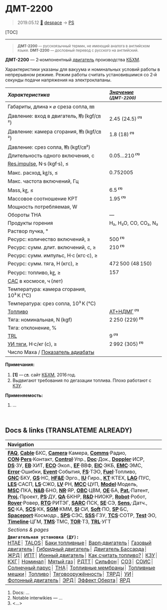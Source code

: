 # ДМТ-2200
> 2019.05.12 [🚀](../index/index.md) [despace](index.md) → [PS](ps.md)

[TOC]

---

> <small>**ДМТ-2200** — русскоязычный термин, не имеющий аналога в английском языке. **DMT-2200** — дословный перевод с русского на английский.</small>

**ДМТ-2200** — 2‑компонентный [двигатель](ps.md) производства [КБХМ](zz_kbhm.md).

Характеристики указаны для вакуума и номинальных условий работы в непрерывном режиме. Режим работы считать установившимся со 2‑й секунды подачи напряжения на электроклапаны.

|*Характеристика*|*[Значение](si.md) <small>(ДМТ-2200)</small>*|
|:--|:--|
|Габариты, длина × ⌀ среза сопла, ㎜| |
|Давление: вход в двигатель, ㎫ (kgf/㎝²)|2.45 (24.5) **⁽¹⁾**|
|Давление: камера сгорания, ㎫ (kgf/㎝²)|1.8 (18) **⁽¹⁾**|
|Давление: срез сопла, ㎫ (kgf/㎝²)| |
|Длительность одного включения, с|0.05…210 **⁽¹⁾**|
|[Res.impulse](ing.md), N·s (kgf·s), ≤| |
|Макс. расход, ㎏/s, ≤|0.752005|
|Макс. частота включений, Гц| |
|Mass, ㎏, ≤|6.5 **⁽¹⁾**|
|Массовое соотношение КРТ|1.95 **⁽¹⁾**|
|Мощность потребляемая, W| |
|Обороты ТНА|—|
|Продукты горения|H₂, H₂O, CO, CO₂, N₂|
|Раствор пучка, °| |
|Ресурс: количество включений, ≥|500 **⁽¹⁾**|
|Ресурс: сумм. длит. включений, c, ≥|210 **⁽¹⁾**|
|Ресурс: сумм. импульс, Н·с (кгс·с), ≥| |
|Ресурс: сумм. тяга, Н (кгс), ≥|472 500 (48 150)|
|Ресурс: топливо, ㎏, ≥|157|
|[САС](lifetime.md) в космосе, ч (лет)| |
|Температура: камера сгорания, 10³ К (℃)| |
|Температура: срез сопла, 10³ К (℃)| |
|[Топливо](fuel.md)|[АТ+НДМГ](at_plus.md) **⁽¹⁾**|
|Тяга: номинальная, N (kgf)|2 250 (229) **⁽¹⁾**|
|Тяга: отклонение, %| |
|[TRL](trl.md)|9 **⁽¹⁾**|
|[УИ тяги](isp.md), Н·с/кг (с), ≥|2 992 (305) **⁽¹⁾**|
|Число Маха / [Показатель адиабаты](heat_cr.md)| |

**Примечания:**

   1. **[1]** — ㎝. сайт [КБХМ](zz_kbhm.md), 2016 год.
   1. Выдвигают требования по дегазации топлива. Плохо работают с [КЗУ](cinu.md).

**Применяемость:**

   1. …



<p style="page-break-after:always"> </p>

## Docs & links (TRANSLATEME ALREADY)
|Navigation|
|:--|
|**[FAQ](faq.md)**, **[Cable](cable.md)**·БКС, **[Camera](cam.md)**·Камера, **[Comms](comms.md)**·Радио, **[CON](contact.md)·[Pers](person.md)**·Контакт, **[Control](control.md)**·Упр., **[Doc](doc.md)**·Док., **[Doppler](doppler.md)**·ИСР, **[DS](ds.md)**·ЗУ, **[EB](eb.md)**·ХИТ, **[ECO](ecology.md)**·Экол., **[EF](ef.md)**·ВВФ, **[ElC](elc.md)**·ЭКБ, **[EMC](emc.md)**·ЭМС, **[Error](error.md)**·Ошибки, **[Event](event.md)**·События, **[FS](fs.md)**·ТЭО, **[Fuel](fuel.md)**·Топливо, **[GNC](gnc.md)**·БКУ, **[GS](scs.md)**·НС, **[HF&E](hfe.md)**·Эрго., **[IU](iu.md)**·Гиро., **[KT](kt.md)**·КТЕХ, **[LAG](lag.md)**·ПУC, **[LES](les.md)**·САСП, **[LS](ls.md)**·СЖО, **[LV](lv.md)**·РН, **[MCC](mcc.md)**·ЦУП, **[Model](model.md)**·Модель, **[MSC](sc.md)**·ПКА, **[N&B](nnb.md)**·БНО, **[NR](nr.md)**·ЯР, **[OBC](obc.md)**·ЦВМ, **[OE](oe.md)**·БА, **[Pat.](патент.md)**·Патент, **[Proj.](project.md)**·Проект, **[PS](ps.md)**·ДУ, **[QA](qa.md)**·БКНР, **[R&D](rnd.md)**·НИОКР, **[Robot](robotics.md)**·Робот, **[Rover](rover.md)**·Ровер, **[RTG](rtg.md)**·РИТЭГ, **[SARC](sarc.md)**·ПСК, **[SE](se.md)**·СЭ, **[Sens.](sensor.md)**·Датч., **[SC](sc.md)**·КА, **[SCS](scs.md)**·КК, **[SGM](sgm.md)**·КММ, **[SI](si.md)**·СИ, **[Soft](soft.md)**·ПО, **[SP](sp.md)**·БС, **[Spaceport](spaceport.md)**·Космодр., **[SPS](sps.md)**·СЭС, **[SSS](sss.md)**·ГЗУ, **[TCS](tcs.md)**·СОТР, **[Test](test.md)**·ЭО, **[Timeline](timeline.md)**·ЦГМ, **[TMS](tms.md)**·ТМС, **[TOR](tor.md)**·ТЗ, **[TRL](trl.md)**·УГТ|
|*Sections & pages*|
|**`Двигательная установка (ДУ):`**<br> [HTAE](htae.md)┊ [TALOS](talos.md)┊ [Баки топливные](fuel_tank.md)┊ [Варп‑двигатель](warp_drive.md)┊ [Газовый двигатель](cgt.md)┊ [Гибридный двигатель](гбрд.md)┊ [Двигатель Бассарда](bussard_ramjet.md)┊ [ЖРД](lpr.md)┊ [ИПТ](ing.md)┊ [Ионный двигатель](иод.md)┊ [Как считать топливо?](si.md)┊ [КЗУ](cinu.md)┊ [КХГ](cgs.md)┊ [Номинал](nominal.md)┊ [Мятый газ](exhsteam.md)┊ [РДТТ](spr.md)┊ [Сильфон](сильфон.md)┊ [СОЗ](соз.md)┊ [СОИС](соис.md)┊ [Солнечный парус](солнечный_парус.md)┊ [ТНА](turbopump.md)┊ [Топливные мембраны](топливные_мембраны.md)┊ [Топливные мешки](топливные_мешки.md)┊ [Топливо](fuel.md)┊ [Тяговооружённость](ttwr.md)┊ [ТЯРД](тярд.md)┊ [УИ](isp.md)┊ [Фотонный двигатель](фотонный_двигатель.md)┊ [ЭРД](epsp.md)┊ [Эффект Оберта](oberth_eff.md)┊ [ЯРД](ntr.md)|

   1. Docs: …
   1. Notable interwikies — …
   1. <…>
